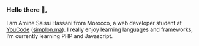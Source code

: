 ### Hello there 👋,
I am Amine Saissi Hassani from Morocco, a web developer student at <a href="https://youcode.ma/">YouCode</a> (<a href="https://simplon.co/">simplon.ma</a>).
I really enjoy learning languages and frameworks, I’m currently learning PHP and Javascript.



<!--
**aminesaissihassani/aminesaissihassani** is a ✨ _special_ ✨ repository because its `README.md` (this file) appears on your GitHub profile.

Here are some ideas to get you started:

- 🔭 I’m currently working on ...
- 🌱 I’m currently learning ...
- 👯 I’m looking to collaborate on ...
- 🤔 I’m looking for help with ...
- 💬 Ask me about ...
- 📫 How to reach me: ...
- 😄 Pronouns: ...
- ⚡ Fun fact: ...
-->
